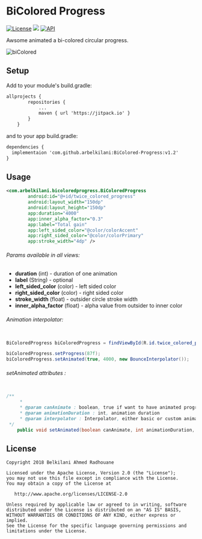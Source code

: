 # BiColored Progress
[![License](https://img.shields.io/badge/License-Apache%202.0-blue.svg)](https://github.com/vlad1m1r990/Lemniscate/blob/master/LICENSE)
[![](https://jitpack.io/v/arbelkilani/BiColored-Progress.svg)](https://jitpack.io/#arbelkilani/BiColored-Progress)
[![API](https://img.shields.io/badge/API-19%2B-green.svg?style=flat)]()

Awsome animated a bi-colored circular progress.

![biColored](https://i.makeagif.com/media/3-29-2018/DKzRJE.gif)

## Setup

Add to your module's build.gradle:

```xml
allprojects {
        repositories {
            ...
            maven { url 'https://jitpack.io' }
        }
    }
```
and to your app build.gradle:

```xml
dependencies {
  implementaion 'com.github.arbelkilani:BiColored-Progress:v1.2'
}
```

## Usage

```xml
<com.arbelkilani.bicoloredprogress.BiColoredProgress
        android:id="@+id/twice_colored_progress"
        android:layout_width="150dp"
        android:layout_height="150dp"
        app:duration="4000" 
        app:inner_alpha_factor="0.3" 
        app:label="Total gain" 
        app:left_sided_color="@color/colorAccent"
        app:right_sided_color="@color/colorPrimary"
        app:stroke_width="4dp" />
```

###### Params available in all views:

* **duration** (int) - duration of one animation 
* **label** (String) - optional 
* **left_sided_color** (color) - left sided color
* **right_sided_color** (color) - right sided color
* **stroke_width** (float) - outsider circle stroke width
* **inner_alpha_factor** (float) - alpha value from outsider to inner color

###### Animation interpolator:
```java

BiColoredProgress biColoredProgress = findViewById(R.id.twice_colored_progress);

biColoredProgress.setProgress(87f);
biColoredProgress.setAnimated(true, 4000, new BounceInterpolator());
```

###### setAnimated attributes :
```java

/**
     * 
     * @param canAnimate : boolean, true if want to have animated progress
     * @param animationDuration : int, animation duration
     * @param interpolator : Interpolator, either basic or custom animation interpolator
 */
    public void setAnimated(boolean canAnimate, int animationDuration, Interpolator interpolator) {}
```


## License

    Copyright 2018 Belkilani Ahmed Radhouane

    Licensed under the Apache License, Version 2.0 (the "License");
    you may not use this file except in compliance with the License.
    You may obtain a copy of the License at

       http://www.apache.org/licenses/LICENSE-2.0

    Unless required by applicable law or agreed to in writing, software
    distributed under the License is distributed on an "AS IS" BASIS,
    WITHOUT WARRANTIES OR CONDITIONS OF ANY KIND, either express or implied.
    See the License for the specific language governing permissions and
    limitations under the License.
